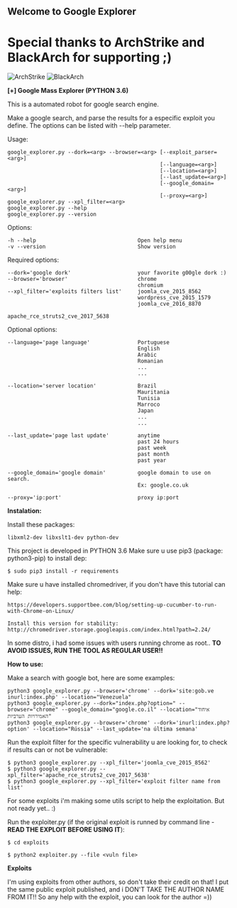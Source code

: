 ## Welcome to Google Explorer
# Special thanks to ArchStrike and BlackArch for supporting ;)
![ArchStrike](http://i.imgur.com/i0irzZJ.png) ![BlackArch](http://i.imgur.com/3JED0EN.png)


**[+] Google Mass Explorer (PYTHON 3.6)**

This is a automated robot for google search engine.

Make a google search, and parse the results for a especific exploit you define.
The options can be listed with --help parameter.

Usage:

    google_explorer.py --dork=<arg> --browser=<arg> [--exploit_parser=<arg>]
                                                    [--language=<arg>]
                                                    [--location=<arg>]
                                                    [--last_update=<arg>]
                                                    [--google_domain=<arg>]
                                                    [--proxy=<arg>]
    google_explorer.py --xpl_filter=<arg>
    google_explorer.py --help
    google_explorer.py --version

Options:

    -h --help                                Open help menu
    -v --version                             Show version

Required options:

    --dork='google dork'                     your favorite g00gle dork :)
    --browser='browser'                      chrome
                                             chromium
    --xpl_filter='exploits filters list'     joomla_cve_2015_8562
                                             wordpress_cve_2015_1579
                                             joomla_cve_2016_8870
                                             apache_rce_struts2_cve_2017_5638

Optional options:

    --language='page language'               Portuguese
                                             English
                                             Arabic
                                             Romanian
                                             ...
                                             ...

    --location='server location'             Brazil
                                             Mauritania
                                             Tunisia
                                             Marroco
                                             Japan
                                             ...
                                             ...

    --last_update='page last update'         anytime
                                             past 24 hours
                                             past week
                                             past month
                                             past year

    --google_domain='google domain'          google domain to use on search.
                                             Ex: google.co.uk
    
    --proxy='ip:port'                        proxy ip:port



**Instalation:**

Install these packages:

    libxml2-dev libxslt1-dev python-dev


This project is developed in PYTHON 3.6 Make sure u use pip3 (package: python3-pip) to install dep:

    $ sudo pip3 install -r requirements


Make sure u have installed chromedriver, if you don't have this tutorial can help:

    https://developers.supportbee.com/blog/setting-up-cucumber-to-run-with-Chrome-on-Linux/
    
    Install this version for stability: http://chromedriver.storage.googleapis.com/index.html?path=2.24/


In some distro, i had some issues with users running chrome as root.. **TO AVOID ISSUES, RUN THE TOOL AS REGULAR USER!!**



**How to use:**

Make a search with google bot, here are some examples:

    python3 google_explorer.py --browser='chrome' --dork='site:gob.ve inurl:index.php' --location="Venezuela"
    python3 google_explorer.py --dork="index.php?option=" --browser="chrome" --google_domain="google.co.il" --location="איחוד האמירויות הערביות"
    python3 google_explorer.py --browser='chrome' --dork='inurl:index.php?option' --location="Rússia" --last_update='na última semana'
    

Run the exploit filter for the specific vulnerability u are looking for, to check if results can or not be vulnerable:

    $ python3 google_explorer.py --xpl_filter='joomla_cve_2015_8562'
    $ python3 google_explorer.py --xpl_filter='apache_rce_struts2_cve_2017_5638'
    $ python3 google_explorer.py --xpl_filter='exploit filter name from list'
    

For some exploits i'm making some utils script to help the exploitation. But not ready yet.. :)

Run the exploiter.py (if the original exploit is runned by command line - **READ THE EXPLOIT BEFORE USING IT**):

    $ cd exploits

    $ python2 exploiter.py --file <vuln file>
    

**Exploits**

I'm using exploits from other authors, so don't take their credit on that! I put the same public exploit published, and i DON'T TAKE THE AUTHOR NAME FROM IT!! So any help with the exploit, you can look for the author =))



    
    







